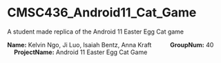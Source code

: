 # CMSC436_Android11_Cat_Game

A student made replica of the Android 11 Easter Egg Cat game

**Name:** Kelvin Ngo, Ji Luo, Isaiah Bentz, Anna Kraft  &nbsp; &nbsp; &nbsp; &nbsp; &nbsp; **GroupNum:** 40 &nbsp; &nbsp; &nbsp; &nbsp; &nbsp; **ProjectName:** Android 11 Easter Egg Cat Game          

